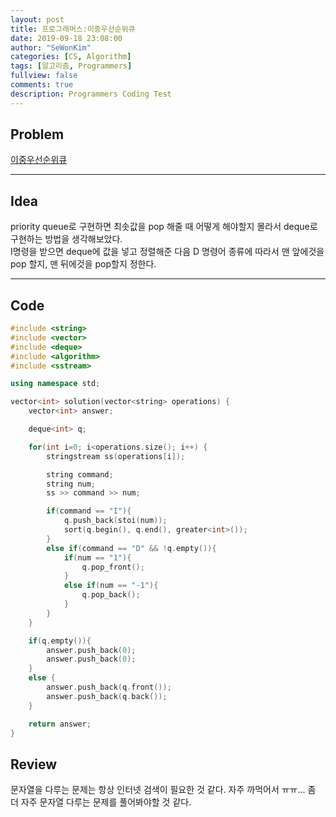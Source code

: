 ```yaml
---
layout: post
title: 프로그래머스:이중우선순위큐
date: 2019-09-18 23:08:00
author: "SeWonKim"
categories: [CS, Algorithm]
tags: [알고리즘, Programmers]
fullview: false
comments: true
description: Programmers Coding Test
---
```


## Problem

[이중우선순위큐](https://programmers.co.kr/learn/courses/30/lessons/42628)

---

## Idea

priority queue로 구현하면 최솟값을 pop 해줄 때 어떻게 해야할지 몰라서 deque로 구현하는 방법을 생각해보았다.  
I명령을 받으면 deque에 값을 넣고 정렬해준 다음 D 명령어 종류에 따라서 맨 앞에것을 pop 할지, 맨 뒤에것을 pop할지 정한다.

---

## Code

```cpp
#include <string>
#include <vector>
#include <deque>
#include <algorithm>
#include <sstream>

using namespace std;

vector<int> solution(vector<string> operations) {
    vector<int> answer;

    deque<int> q;

    for(int i=0; i<operations.size(); i++) {
        stringstream ss(operations[i]);

        string command;
        string num;
        ss >> command >> num;

        if(command == "I"){
            q.push_back(stoi(num));
            sort(q.begin(), q.end(), greater<int>());
        }
        else if(command == "D" && !q.empty()){
            if(num == "1"){
                q.pop_front();
            }
            else if(num == "-1"){
                q.pop_back();
            }
        }
    }

    if(q.empty()){
        answer.push_back(0);
        answer.push_back(0);
    }
    else {
        answer.push_back(q.front());
        answer.push_back(q.back());
    }

    return answer;
}
```

## Review

문자열을 다루는 문제는 항상 인터넷 검색이 필요한 것 같다. 자주 까먹어서 ㅠㅠ...
좀 더 자주 문자열 다루는 문제를 풀어봐야할 것 같다.
